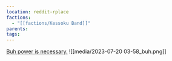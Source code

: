 ```yaml
---
location: reddit-rplace
factions:
  - "[[factions/Kessoku Band]]"
parents: 
tags: 
---
```

[Buh power is necessary.](https://discord.com/channels/1093664259273130084/1131230952119615600/1131434900717834332)
![[media/2023-07-20 03-58_buh.png]]
